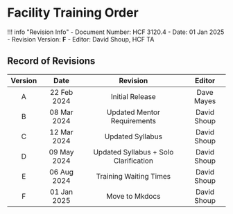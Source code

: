 # Facility Training Order

!!! info "Revision Info"
	- Document Number: HCF 3120.4
	- Date: 01 Jan 2025
	- Revision Version: **F**
	- Editor: David Shoup, HCF TA

## Record of Revisions

| Version | Date | Revision | Editor |
|:---:|:---:|:---:|:---:|
| A | 22 Feb 2024 | Initial Release | Dave Mayes |
| B | 08 Mar 2024 | Updated Mentor Requirements | David Shoup |
| C | 12 Mar 2024 | Updated Syllabus | David Shoup |
| D | 09 May 2024 | Updated Syllabus + Solo Clarification | David Shoup |
| E | 06 Aug 2024 | Training Waiting Times | David Shoup |
| F | 01 Jan 2025 | Move to Mkdocs | David Shoup |
